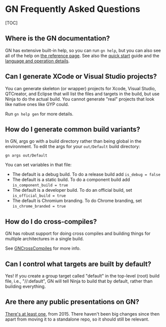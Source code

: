 # GN Frequently Asked Questions

[TOC]

## Where is the GN documentation?

GN has extensive built-in help, so you can run `gn help`, but you can
also see all of the help on [the reference page](reference.md). See
also the [quick start](quick_start.md) guide and the [language and
operation details](language.md).

## Can I generate XCode or Visual Studio projects?

You can generate skeleton (or wrapper) projects for Xcode, Visual Studio,
QTCreator, and Eclipse that will list the files and targets in the
build, but use Ninja to do the actual build. You cannot generate "real"
projects that look like native ones like GYP could.

Run `gn help gen` for more details.

## How do I generate common build variants?

In GN, args go with a build directory rather than being global in the
environment. To edit the args for your `out/Default` build directory:

```
gn args out/Default
```

You can set variables in that file:

  * The default is a debug build. To do a release build add
    `is_debug = false`
  * The default is a static build. To do a component build add
    `is_component_build = true`
  * The default is a developer build. To do an official build, set
    `is_official_build = true`
  * The default is Chromium branding. To do Chrome branding, set
    `is_chrome_branded = true`

## How do I do cross-compiles?

GN has robust support for doing cross compiles and building things for
multiple architectures in a single build.

See [GNCrossCompiles](cross_compiles.md) for more info.

## Can I control what targets are built by default?

Yes! If you create a group target called "default" in the top-level (root)
build file, i.e., "//:default", GN will tell Ninja to build that by
default, rather than building everything.

## Are there any public presentations on GN?

[There's at least one](https://bit.ly/using-gn-build), from 2015. There
haven't been big changes since then apart from moving it to a standalone
repo, so it should still be relevant.
